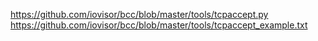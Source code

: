 




https://github.com/iovisor/bcc/blob/master/tools/tcpaccept.py
https://github.com/iovisor/bcc/blob/master/tools/tcpaccept_example.txt

